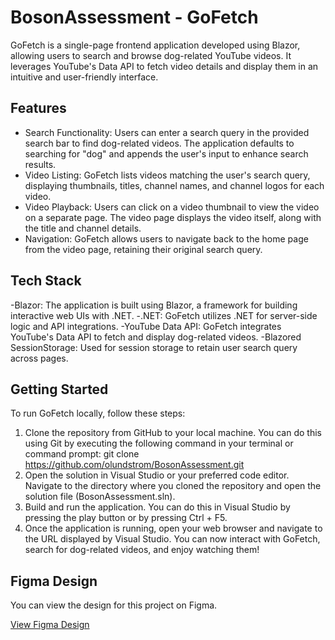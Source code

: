 # BosonAssessment - GoFetch

GoFetch is a single-page frontend application developed using Blazor, allowing users to search and browse dog-related YouTube videos. It leverages YouTube's Data API to fetch video details and display them in an intuitive and user-friendly interface.

## Features

- Search Functionality: Users can enter a search query in the provided search bar to find dog-related videos. The application defaults to searching for "dog" and appends the user's input to enhance search results.
- Video Listing: GoFetch lists videos matching the user's search query, displaying thumbnails, titles, channel names, and channel logos for each video.
- Video Playback: Users can click on a video thumbnail to view the video on a separate page. The video page displays the video itself, along with the title and channel details.
- Navigation: GoFetch allows users to navigate back to the home page from the video page, retaining their original search query.

## Tech Stack

-Blazor: The application is built using Blazor, a framework for building interactive web UIs with .NET.
-.NET: GoFetch utilizes .NET for server-side logic and API integrations.
-YouTube Data API: GoFetch integrates YouTube's Data API to fetch and display dog-related videos.
-Blazored SessionStorage: Used for session storage to retain user search query across pages.

## Getting Started

To run GoFetch locally, follow these steps:

1. Clone the repository from GitHub to your local machine. You can do this using Git by executing the following command in your terminal or command prompt: git clone https://github.com/olundstrom/BosonAssessment.git
2. Open the solution in Visual Studio or your preferred code editor. Navigate to the directory where you cloned the repository and open the solution file (BosonAssessment.sln).
3. Build and run the application. You can do this in Visual Studio by pressing the play button or by pressing Ctrl + F5.
4. Once the application is running, open your web browser and navigate to the URL displayed by Visual Studio. You can now interact with GoFetch, search for dog-related videos, and enjoy watching them!

## Figma Design

You can view the design for this project on Figma.

[View Figma Design](https://www.figma.com/file/MiPkl2X9zqLcSh84nVrEYj/Boson-Assessment-Brainstorm?type=design&t=jnItrrH4gxwj524b-6)